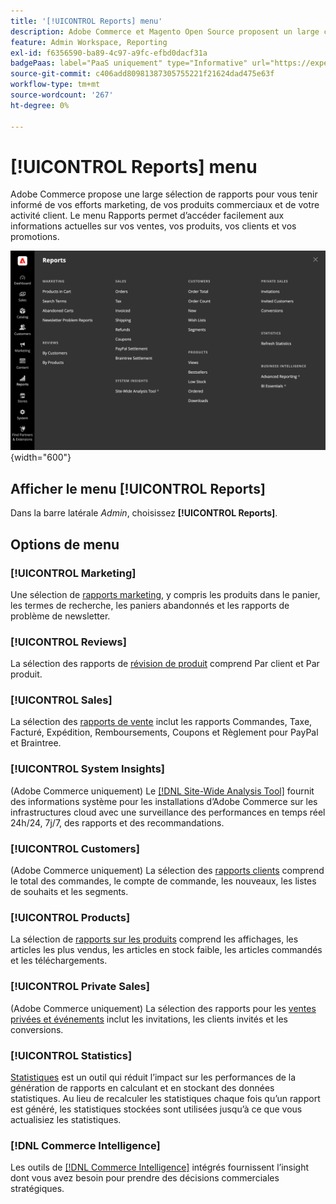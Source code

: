 ```yaml
---
title: '[!UICONTROL Reports] menu'
description: Adobe Commerce et Magento Open Source proposent un large choix de rapports pour vous tenir informé de vos efforts marketing, de vos produits de vente et de l’activité de vos clients.
feature: Admin Workspace, Reporting
exl-id: f6356590-ba89-4c97-a9fc-efbd0dacf31a
badgePaas: label="PaaS uniquement" type="Informative" url="https://experienceleague.adobe.com/fr/docs/commerce/user-guides/product-solutions" tooltip="S’applique uniquement aux projets Adobe Commerce on Cloud (infrastructure PaaS gérée par Adobe) et aux projets On-premise."
source-git-commit: c406add80981387305755221f21624dad475e63f
workflow-type: tm+mt
source-wordcount: '267'
ht-degree: 0%

---
```


# [!UICONTROL Reports] menu

Adobe Commerce propose une large sélection de rapports pour vous tenir informé de vos efforts marketing, de vos produits commerciaux et de votre activité client. Le menu Rapports permet d’accéder facilement aux informations actuelles sur vos ventes, vos produits, vos clients et vos promotions.

![Menu Rapports](./assets/overview.png){width="600"}

## Afficher le menu [!UICONTROL Reports]

Dans la barre latérale _Admin_, choisissez **[!UICONTROL Reports]**.

## Options de menu

### [!UICONTROL Marketing]

Une sélection de [rapports marketing](marketing-reports.md), y compris les produits dans le panier, les termes de recherche, les paniers abandonnés et les rapports de problème de newsletter.

### [!UICONTROL Reviews]

La sélection des rapports de [révision de produit](review-reports.md) comprend Par client et Par produit.

### [!UICONTROL Sales]

La sélection des [rapports de vente](sales-reports.md) inclut les rapports Commandes, Taxe, Facturé, Expédition, Remboursements, Coupons et Règlement pour PayPal et Braintree.

### [!UICONTROL System Insights]

(Adobe Commerce uniquement) Le [[!DNL Site-Wide Analysis Tool]](https://experienceleague.adobe.com/docs/commerce-operations/tools/site-wide-analysis-tool/access.html?lang=fr) fournit des informations système pour les installations d’Adobe Commerce sur les infrastructures cloud avec une surveillance des performances en temps réel 24h/24, 7j/7, des rapports et des recommandations.

### [!UICONTROL Customers]

(Adobe Commerce uniquement) La sélection des [rapports clients](customer-reports.md) comprend le total des commandes, le compte de commande, les nouveaux, les listes de souhaits et les segments.

### [!UICONTROL Products]

La sélection de [rapports sur les produits](product-reports.md) comprend les affichages, les articles les plus vendus, les articles en stock faible, les articles commandés et les téléchargements.

### [!UICONTROL Private Sales]

(Adobe Commerce uniquement) La sélection des rapports pour les [ventes privées et événements](private-sales-reports.md) inclut les invitations, les clients invités et les conversions.

### [!UICONTROL Statistics]

[Statistiques](sales-reports.md#refresh-statistics) est un outil qui réduit l’impact sur les performances de la génération de rapports en calculant et en stockant des données statistiques. Au lieu de recalculer les statistiques chaque fois qu’un rapport est généré, les statistiques stockées sont utilisées jusqu’à ce que vous actualisiez les statistiques.

### [!DNL Commerce Intelligence]

Les outils de [[!DNL Commerce Intelligence]](business-intelligence.md) intégrés fournissent l’insight dont vous avez besoin pour prendre des décisions commerciales stratégiques.
